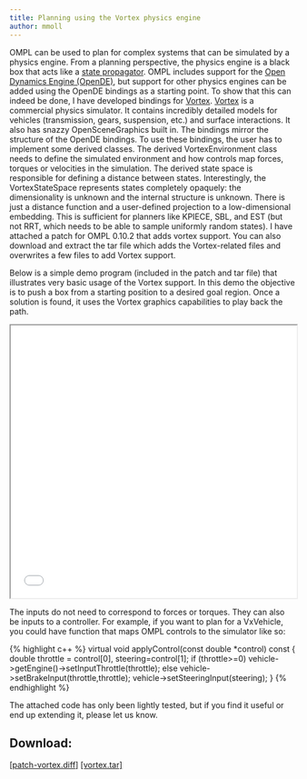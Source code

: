 ```yaml
---
title: Planning using the Vortex physics engine
author: mmoll
---
```

OMPL can be used to plan for complex systems that can be simulated by a physics engine. From a planning perspective, the physics engine is a black box that acts like a <a href="http://ompl.kavrakilab.org/classompl_1_1control_1_1StatePropagator.html">state propagator</a>. OMPL includes support for the <a href="http://ode.org">Open Dynamics Engine (OpenDE)</a>, but support for other physics engines can be added using the OpenDE bindings as a starting point.
To show that this can indeed be done, I have developed bindings for <a href="http://www.vxsim.com/">Vortex</a>. <a href="http://www.vxsim.com/">Vortex</a> is a commercial physics simulator. It contains incredibly detailed models for vehicles (transmission, gears, suspension, etc.) and surface interactions. It also has snazzy OpenSceneGraphics built in. The bindings mirror the structure of the OpenDE bindings. To use these bindings, the user has to implement some derived classes. The derived VortexEnvironment class needs to define the simulated environment and how controls map forces, torques or velocities in the simulation. The derived state space is responsible for defining a distance between states. Interestingly, the VortexStateSpace represents states completely opaquely: the dimensionality is unknown and the internal structure is unknown. There is just a distance function and a user-defined projection to a low-dimensional embedding. This is sufficient for planners like KPIECE, SBL, and EST (but not RRT, which needs to be able to sample uniformly random states). I have attached a patch for OMPL 0.10.2 that adds vortex support. You can also download and extract the tar file which adds the Vortex-related files and overwrites a few files to add Vortex support.

Below is a simple demo program (included in the patch and tar file) that illustrates very basic usage of the Vortex support. In this demo the objective is to push a box from a starting position to a desired goal region. Once a solution is found, it uses the Vortex graphics capabilities to play back the path.

<iframe src="{{site.url}}/files/VortexRigidBodyPlanning_8cpp_source.html" width="100%" height="480px" scrolling="yes">
</iframe>

The inputs do not need to correspond to forces or torques. They can also be inputs to a controller. For example, if you want to plan for a VxVehicle, you could have function that maps OMPL controls to the simulator like so:

{% highlight c++ %}
virtual void applyControl(const double *control) const
{
    double throttle = control[0], steering=control[1];
    if (throttle>=0)
        vehicle->getEngine()->setInputThrottle(throttle);
    else
        vehicle->setBrakeInput(throttle,throttle);
    vehicle->setSteeringInput(steering);
}
{% endhighlight %}

The attached code has only been lightly tested, but if you find it useful or end up extending it, please let us know.

## Download:

[[patch-vortex.diff]]({{site.url}}/files/patch-vortex.diff.gz)
[[vortex.tar]]({{site.url}}/files/vortex.tar.gz)
